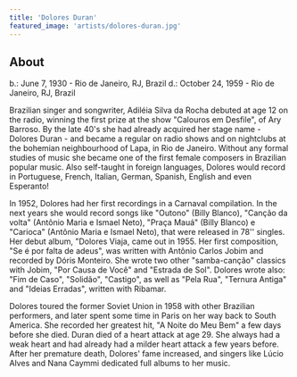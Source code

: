 ```yaml
---
title: 'Dolores Duran'
featured_image: 'artists/dolores-duran.jpg'
---
```


## About

b.: June 7, 1930 - Rio de Janeiro, RJ, Brazil
d.: October 24, 1959 - Rio de Janeiro, RJ, Brazil

Brazilian singer and songwriter, Adiléia Silva da Rocha debuted at age 12 on the radio, winning the first prize at the show "Calouros em Desfile", of Ary Barroso. By the late 40's she had already acquired her stage name - Dolores Duran - and became a regular on radio shows and on nightclubs at the bohemian neighbourhood of Lapa, in Rio de Janeiro. Without any formal studies of music she became one of the first female composers in Brazilian popular music. Also self-taught in foreign languages, Dolores would record in Portuguese, French, Italian, German, Spanish, English and even Esperanto!

In 1952, Dolores had her first recordings in a Carnaval compilation. In the next years she would record  songs like "Outono" (Billy Blanco), "Canção da volta" (Antônio Maria e Ismael Neto), "Praça Mauá" (Billy Blanco) e "Carioca" (Antônio Maria e Ismael Neto), that were released in 78'' singles. Her debut album, "Dolores Viaja, came out in 1955.
Her first composition, "Se é por falta de adeus", was written with Antônio Carlos Jobim and recorded by Dóris Monteiro. She wrote two other "samba-canção" classics with Jobim, "Por Causa de Você" and "Estrada de Sol". Dolores wrote also: "Fim de Caso", "Solidão", "Castigo", as well as "Pela Rua", "Ternura Antiga" and "Ideias Erradas", written with Ribamar. 

Dolores toured the former Soviet Union in 1958 with other Brazilian performers, and later spent some time in Paris on her way back to South America. She recorded her greatest hit, "A Noite do Meu Bem" a few days before she died. Duran died of a heart attack at age 29. She always had a weak heart and had already had a milder heart attack a few years before. 
After her premature death, Dolores' fame increased, and singers like Lúcio Alves and Nana Caymmi dedicated full albums to her music.
